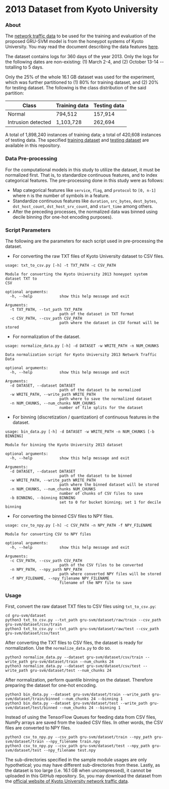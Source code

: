 2013 Dataset from Kyoto University
===

### About ###

The [network traffic data](http://www.takakura.com/Kyoto_data/ext_old_data201704/) to be used for the training and
evaluation of the proposed GRU-SVM model is from the honeypot systems of Kyoto University. You may read the document
describing the data features [here](http://www.takakura.com/Kyoto_data/BenchmarkData-Description-v5.pdf).

The dataset contains logs for 360 days of the year 2013. Only the logs for the following dates are non-existing:
(1) March 2-4, and (2) October 13-14 -- totalling to 5 days.

Only the 25% of the whole 16.1 GB dataset was used for the experiment, which was further partitioned to (1) 80% for
training dataset, and (2) 20% for testing dataset. The following is the class distribution of the said partition:

|Class|Training data|Testing data|
|-----|-------------|------------|
|Normal|794,512|157,914|
|Intrusion detected|1,103,728|262,694|

A total of 1,898,240 instances of training data; a total of 420,608 instances of testing data. The specified [training
dataset](https://github.com/AFAgarap/gru-svm/tree/master/dataset/train) and
[testing dataset](https://github.com/AFAgarap/gru-svm/tree/master/dataset/test) are available in this repository.

### Data Pre-processing ###

For the computational models in this study to utilize the dataset, it must be normalized first. That is, to standardize
continuous features, and to index categorical features.
The pre-processing done in this study were as follows:

* Map categorical features like `service`, `flag`, and `protocol` to `[0, n-1]` where n is the number of symbols in a
feature.
* Standardize continuous features like `duration`, `src_bytes`, `dest_bytes`, `dst_host_count`, `dst_host_srv_count`,
and `start_time` among others.
* After the preceding processes, the normalized data was binned using decile binning (for one-hot encoding purposes).

### Script Parameters

The following are the parameters for each script used in pre-processing the dataset.

* For converting the raw TXT files of Kyoto University dataset to CSV files.
```buildoutcfg
usage: txt_to_csv.py [-h] -t TXT_PATH -c CSV_PATH

Module for converting the Kyoto University 2013 honeypot system dataset TXT to
CSV

optional arguments:
  -h, --help            show this help message and exit

Arguments:
  -t TXT_PATH, --txt_path TXT_PATH
                        path of the dataset in TXT format
  -c CSV_PATH, --csv_path CSV_PATH
                        path where the dataset in CSV format will be stored
```

* For normalization of the dataset.
```buildoutcfg
usage: normalize_data.py [-h] -d DATASET -w WRITE_PATH -n NUM_CHUNKS

Data normalization script for Kyoto University 2013 Network Traffic Data

optional arguments:
  -h, --help            show this help message and exit

Arguments:
  -d DATASET, --dataset DATASET
                        path of the dataset to be normalized
  -w WRITE_PATH, --write_path WRITE_PATH
                        path where to save the normalized dataset
  -n NUM_CHUNKS, --num_chunks NUM_CHUNKS
                        number of file splits for the dataset
```

* For binning (discretization / quantization) of continuous features in the dataset.
```buildoutcfg
usage: bin_data.py [-h] -d DATASET -w WRITE_PATH -n NUM_CHUNKS [-b BINNING]

Module for binning the Kyoto University 2013 dataset

optional arguments:
  -h, --help            show this help message and exit

Arguments:
  -d DATASET, --dataset DATASET
                        path of the dataset to be binned
  -w WRITE_PATH, --write_path WRITE_PATH
                        path where the binned dataset will be stored
  -n NUM_CHUNKS, --num_chunks NUM_CHUNKS
                        number of chunks of CSV files to save
  -b BINNING, --binning BINNING
                        set to 0 for bucket binning; set 1 for decile binning
```

* For converting the binned CSV files to NPY files.
```buildoutcfg
usage: csv_to_npy.py [-h] -c CSV_PATH -n NPY_PATH -f NPY_FILENAME

Module for converting CSV to NPY files

optional arguments:
  -h, --help            show this help message and exit

Arguments:
  -c CSV_PATH, --csv_path CSV_PATH
                        path of the CSV files to be converted
  -n NPY_PATH, --npy_path NPY_PATH
                        path where converted NPY files will be stored
  -f NPY_FILENAME, --npy_filename NPY_FILENAME
                        filename of the NPY file to save
```

### Usage

First, convert the raw dataset TXT files to CSV files using `txt_to_csv.py`:
```buildoutcfg
cd gru-svm/dataset
python3 txt_to_csv.py --txt_path gru-svm/dataset/raw/train --csv_path gru-svm/dataset/csv/train
python3 txt_to_csv.py --txt_path gru-svm/dataset/raw/test --csv_path gru-svm/dataset/csv/test
```

After converting the TXT files to CSV files, the dataset is ready for normalization. Use the `normalize_data.py` to do
so.
```buildoutcfg
python3 normalize_data.py --dataset gru-svm/dataset/csv/train --write_path gru-svm/dataset/train --num_chunks 24
python3 normalize_data.py --dataset gru-svm/dataset/csv/test --write_path gru-svm/dataset/test --num_chunks 24
```

After normalization, perform quantile binning on the dataset. Therefore preparing the dataset for one-hot encoding.
```buildoutcfg
python3 bin_data.py --dataset gru-svm/dataset/train --write_path gru-svm/dataset/train/binned --num_chunks 24 --binning 1
python3 bin_data.py --dataset gru-svm/dataset/test --write_path gru-svm/dataset/test/binned --num_chunks 24 --binning 1
```

Instead of using the TensorFlow Queues for feeding data from CSV files, NumPy arrays are saved from the loaded CSV
files. In other words, the CSV files are converted to NPY files.
```buildoutcfg
python3 csv_to_npy.py --csv_path gru-svm/dataset/train --npy_path gru-svm/dataset/train --npy_filename train.npy
python3 csv_to_npy.py --csv_path gru-svm/dataset/test --npy_path gru-svm/dataset/test --npy_filename test.npy
```

The sub-directories specified in the sample module usages are only hypothetical; you may have different sub-directories
from these. Lastly, as the dataset is too large (i.e. 16.1 GB when uncompressed), it cannot be uploaded in this GitHub
repository. So, you may download the dataset from the
[official website of Kyoto University network traffic data](http://www.takakura.com/Kyoto_data/).
